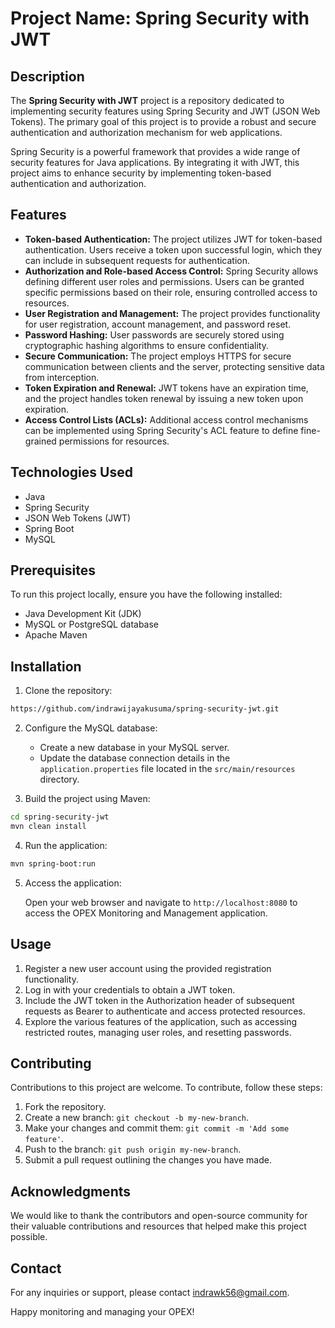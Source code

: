 # Project Name: Spring Security with JWT

## Description

The **Spring Security with JWT** project is a repository dedicated to implementing security features using Spring Security and JWT (JSON Web Tokens). The primary goal of this project is to provide a robust and secure authentication and authorization mechanism for web applications.

Spring Security is a powerful framework that provides a wide range of security features for Java applications. By integrating it with JWT, this project aims to enhance security by implementing token-based authentication and authorization.

## Features

- **Token-based Authentication:** The project utilizes JWT for token-based authentication. Users receive a token upon successful login, which they can include in subsequent requests for authentication.
- **Authorization and Role-based Access Control:** Spring Security allows defining different user roles and permissions. Users can be granted specific permissions based on their role, ensuring controlled access to resources.
- **User Registration and Management:** The project provides functionality for user registration, account management, and password reset.
- **Password Hashing:** User passwords are securely stored using cryptographic hashing algorithms to ensure confidentiality.
- **Secure Communication:** The project employs HTTPS for secure communication between clients and the server, protecting sensitive data from interception.
- **Token Expiration and Renewal:** JWT tokens have an expiration time, and the project handles token renewal by issuing a new token upon expiration.
- **Access Control Lists (ACLs):** Additional access control mechanisms can be implemented using Spring Security's ACL feature to define fine-grained permissions for resources.

## Technologies Used

- Java
- Spring Security
- JSON Web Tokens (JWT)
- Spring Boot
- MySQL 

## Prerequisites

To run this project locally, ensure you have the following installed:

- Java Development Kit (JDK)
- MySQL or PostgreSQL database
- Apache Maven

## Installation

1. Clone the repository:

```bash
https://github.com/indrawijayakusuma/spring-security-jwt.git
```
2. Configure the MySQL database:

   - Create a new database in your MySQL server.
   - Update the database connection details in the `application.properties` file located in the `src/main/resources` directory.

3. Build the project using Maven:
```bash
cd spring-security-jwt
mvn clean install
```
4. Run the application:
```bash
mvn spring-boot:run
```
5. Access the application:

   Open your web browser and navigate to `http://localhost:8080` to access the OPEX Monitoring and Management application.
   
## Usage
1. Register a new user account using the provided registration functionality.
2. Log in with your credentials to obtain a JWT token.
3. Include the JWT token in the Authorization header of subsequent requests as Bearer <token> to authenticate and access protected resources.
4. Explore the various features of the application, such as accessing restricted routes, managing user roles, and resetting passwords.
 
## Contributing

Contributions to this project are welcome. To contribute, follow these steps:

1. Fork the repository.
2. Create a new branch: `git checkout -b my-new-branch`.
3. Make your changes and commit them: `git commit -m 'Add some feature'`.
4. Push to the branch: `git push origin my-new-branch`.
5. Submit a pull request outlining the changes you have made.

## Acknowledgments

We would like to thank the contributors and open-source community for their valuable contributions and resources that helped make this project possible.

## Contact

For any inquiries or support, please contact [indrawk56@gmail.com](mailto:indrawk56@gmail.com).

Happy monitoring and managing your OPEX!

